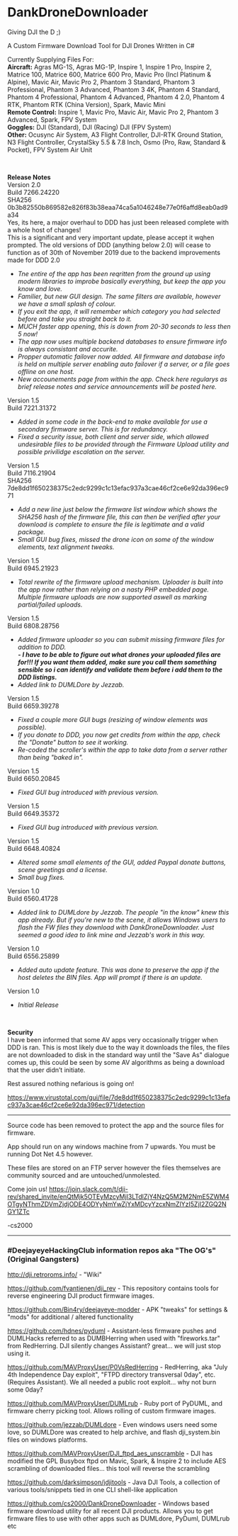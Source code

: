 # DankDroneDownloader
Giving DJI the D ;)

A Custom Firmware Download Tool for DJI Drones Written in C#

Currently Supplying Files For:<br>
**Aircraft:** Agras MG-1S, Agras MG-1P, Inspire 1, Inspire 1 Pro, Inspire 2, Matrice 100, Matrice 600, Matrice 600 Pro, Mavic Pro (Incl Platinum & Alpine), Mavic Air, Mavic Pro 2, Phantom 3 Standard, Phantom 3 Professional, Phantom 3 Advanced, Phantom 3 4K, Phantom 4 Standard, Phantom 4 Professional, Phantom 4 Advanced, Phantom 4 2.0, Phantom 4 RTK, Phantom RTK (China Version), Spark, Mavic Mini<br>
**Remote Control:** Inspire 1, Mavic Pro, Mavic Air, Mavic Pro 2, Phantom 3 Advanced, Spark, FPV System<br>
**Goggles:** DJI (Standard), DJI (Racing) DJI (FPV System)<br>
**Other:** Ocusync Air System, A3 Flight Controller, DJI-RTK Ground Station, N3 Flight Controller, CrystalSky 5.5 & 7.8 Inch, Osmo (Pro, Raw, Standard & Pocket), FPV System Air Unit<br>

<br>

**Release Notes**<br>
Version 2.0 <br>
Build 7266.24220 <br>
SHA256 0b3b82550b869582e826f83b38eaa74ca5a1046248e77e0f6affd8eab0ad9a34<br>
Yes, its here, a major overhaul to DDD has just been released complete with a whole host of changes!<br>
This is a significant and very important update, please accept it wqhen prompted. The old versions of DDD (anything below 2.0) will cease to function as of 30th of November 2019 due to the backend improvements made for DDD 2.0<br>
<i>
- Tne entire of the app has been reqritten from the ground up using modern libraries to improbe basically everything, but keep the app you know and love.
- Familier, but new GUI design. The same filters are available, however we have a small splash of colour.
- If you exit the app, it will remember which category you had selected before and take you straight back to it.
- MUCH faster app opening, this is down from 20-30 seconds to less then 5 now!
- The app now uses multiple backend databases to ensure firmware info is always consistant and accurite.
- Propper automatic failover now added. All firmware and database info is held on multiple server enabling auto failover if a server, or a file goes offline on one host.
- New accounements page from within the app. Check here regularys as brief release notes and service announcements will be posted here.
</i>

Version 1.5 <br>
Build 7221.31372 <br>
<i>
- Added in some code in the back-end to make available for use a secondary firmware server. This is for redundancy.
- Fixed a security issue, both client and server side, which allowed undesirable files to be provided through the Firmware Upload utility and possible privilidge escalation on the server.
</i>

Version 1.5 <br>
Build 7116.21904 <br>
SHA256 7de8dd1f650238375c2edc9299c1c13efac937a3cae46cf2ce6e92da396ec971 <br>
<i>
- Add a new line just below the firmware list window which shows the SHA256 hash of the firmware file, this can then be verified after your download is complete to ensure the file is legitimate and a valid package.
- Small GUI bug fixes, missed the drone icon on some of the window elements, text alignment tweaks.
</i>

Version 1.5 <br>
Build 6945.21923 <br>
<i>
- Total rewrite of the firmware upload mechanism. Uploader is built into the app now rather than relying on a nasty PHP embedded page. Multiple firmware uploads are now supported aswell as marking partial/failed uploads.
</i>

Version 1.5 <br>
Build 6808.28756 <br>
<i>
- Added firmware uploader so you can submit missing firmware files for addition to DDD.<br>
<b>- I have to be able to figure out what drones your uploaded files are for!!! If you want them added, make sure you call them something sensible so i can identify and validate them before i add them to the DDD listings.</b><br>
- Added link to DUMLDore by Jezzab.
</i>

Version 1.5 <br>
Build 6659.39278 <br>
<i>
- Fixed a couple more GUI bugs (resizing of window elements was possible).<br>
- If you donate to DDD, you now get credits from within the app, check the "Donate" button to see it working.<br>
- Re-coded the scroller's within the app to take data from a server rather than being "baked in".
</i>

Version 1.5 <br>
Build 6650.20845 <br>
<i>
- Fixed GUI bug introduced with previous version.
</i>

Version 1.5 <br>
Build 6649.35372 <br>
<i>
- Fixed GUI bug introduced with previous version.
</i>

Version 1.5 <br>
Build 6648.40824 <br>
<i>
- Altered some small elements of the GUI, added Paypal donate buttons, scene greetings and a license.<br>
- Small bug fixes.
</i>

Version 1.0 <br>
Build 6560.41728 <br>
<i>
- Added link to DUMLdore by Jezzab. The people "in the know" knew this app already. But if you're new to the scene, it allows Windows users to flash the FW files they download with DankDroneDownloader. Just seemed a good idea to link mine and Jezzab's work in this way.
</i>

Version 1.0 <br>
Build 6556.25899 <br>
<i>
- Added auto update feature. This was done to preserve the app if the host deletes the BIN files. App will prompt if there is an update.
</i>

Version 1.0 <br>
<i>
- Initial Release
</i>

<br>

**Security**<br>
I have been informed that some AV apps very occasionally trigger when DDD is ran. This is most likely due to the way it downloads the files, the files are not downloaded to disk in the standard way until the "Save As" dialogue comes up, this could be seen by some AV algorithms as being a download that the user didn’t initiate.

Rest assured nothing nefarious is going on!

https://www.virustotal.com/gui/file/7de8dd1f650238375c2edc9299c1c13efac937a3cae46cf2ce6e92da396ec971/detection


---

Source code has been removed to protect the app and the source files for firmware.

App should run on any windows machine from 7 upwards. You must be running Dot Net 4.5 however.

These files are stored on an FTP server however the files themselves are community sourced and are untouched/unmolested.

Come join us!
https://join.slack.com/t/dji-rev/shared_invite/enQtMjk5OTEyMzcyMjI3LTdlZjY4NzQ5M2M2NmE5ZWM4OTgyNThmZDVmZjdjODE4ODYyNmYwZjYxMDcyYzcxNmZlYzI5ZjI2ZGQ2NGY1ZTc

-cs2000

---

### #DeejayeyeHackingClub information repos aka "The OG's" (Original Gangsters)

http://dji.retroroms.info/ - "Wiki"

https://github.com/fvantienen/dji_rev - This repository contains tools for reverse engineering DJI product firmware images.

https://github.com/Bin4ry/deejayeye-modder - APK "tweaks" for settings & "mods" for additional / altered functionality

https://github.com/hdnes/pyduml - Assistant-less firmware pushes and DUMLHacks referred to as DUMBHerring when used with "fireworks.tar" from RedHerring. DJI silently changes Assistant? great... we will just stop using it.

https://github.com/MAVProxyUser/P0VsRedHerring - RedHerring, aka "July 4th Independence Day exploit", "FTPD directory transversal 0day", etc. (Requires Assistant). We all needed a public root exploit... why not burn some 0day?

https://github.com/MAVProxyUser/DUMLrub - Ruby port of PyDUML, and firmware cherry picking tool. Allows rolling of custom firmware images.

https://github.com/jezzab/DUMLdore - Even windows users need some love, so DUMLDore was created to help archive, and flash dji_system.bin files on windows platforms.

https://github.com/MAVProxyUser/DJI_ftpd_aes_unscramble - DJI has modified the GPL Busybox ftpd on Mavic, Spark, & Inspire 2 to include AES scrambling of downloaded files... this tool will reverse the scrambling

https://github.com/darksimpson/jdjitools - Java DJI Tools, a collection of various tools/snippets tied in one CLI shell-like application

https://github.com/cs2000/DankDroneDownloader - Windows based firmware download utility for all recent DJI products. Allows you to get firmware files to use with other apps such as DUMLdore, PyDuml, DUMLrub etc
